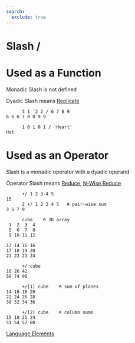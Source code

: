 ```yaml
---
search:
  exclude: true
---
```

<h1 class="heading"><span class="name">Slash</span> <span class="command">/</span></h1>

# Used as a Function

Monadic Slash is not defined

Dyadic Slash means
[Replicate](../primitive-functions/replicate.md)
```apl
      3 1 ¯2 2 / 6 7 8 9
6 6 6 7 0 0 9 9

      1 0 1 0 1 / 'Heart'
Hat
```

# Used as an Operator

Slash is a monadic operator with a dyadic operand

Operator Slash means
[Reduce](../primitive-operators/reduce.md), [N-Wise Reduce](../primitive-operators/reduce/reduce-n-wise.md)
```apl
      +/ 1 2 3 4 5
15
      2 +/ 1 2 3 4 5   ⍝ pair-wise sum
3 5 7 9

      cube    ⍝ 3D array
 1  2  3  4
 5  6  7  8
 9 10 11 12
           
13 14 15 16
17 18 19 20
21 22 23 24

      +/ cube
10 26 42
58 74 90

      +/[1] cube    ⍝ sum of planes
14 16 18 20
22 24 26 28
30 32 34 36

      +/[2] cube    ⍝ column sums
15 18 21 24
51 54 57 60

```
[Language Elements](./language-elements.md)


